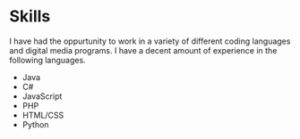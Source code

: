 # Skills

I have had the oppurtunity to work in a variety of different coding languages and digital media programs. I have a decent amount of experience in the following languages.
* Java
* C#
* JavaScript
* PHP
* HTML/CSS
* Python



